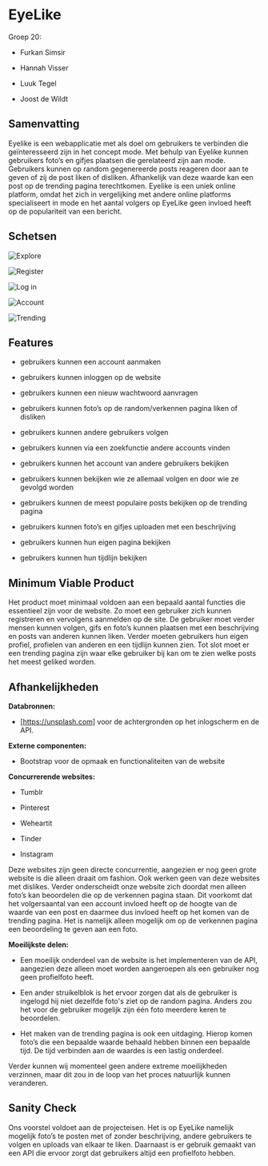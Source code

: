 # EyeLike

Groep 20:

- Furkan Simsir

- Hannah Visser

- Luuk Tegel

- Joost de Wildt

## Samenvatting

Eyelike is een webapplicatie met als doel om gebruikers te verbinden die geïnteresseerd zijn in het concept mode. Met behulp van Eyelike kunnen gebruikers foto’s en gifjes plaatsen die gerelateerd zijn aan mode. Gebruikers kunnen op random gegenereerde posts reageren door aan te geven of zij de post liken of disliken. Afhankelijk van deze waarde kan een post op de trending pagina terechtkomen. Eyelike is een uniek online platform, omdat het zich in vergelijking met andere online platforms specialiseert in mode en het aantal volgers op EyeLike geen invloed heeft op de populariteit van een bericht.

  
  

## Schetsen
![Explore](https://imgur.com/9t9uvkV.png)

![Register](https://i.imgur.com/gZr1M9Q.png)

![Log in](https://i.imgur.com/f85dBo9.jpg)

![Account](https://imgur.com/yDGV8s5.png)

![Trending](https://i.imgur.com/dUzkjZB.jpg)


## Features

  


- gebruikers kunnen een account aanmaken

- gebruikers kunnen inloggen op de website

- gebruikers kunnen een nieuw wachtwoord aanvragen

- gebruikers kunnen foto’s op de random/verkennen pagina liken of disliken

- gebruikers kunnen andere gebruikers volgen

- gebruikers kunnen via een zoekfunctie andere accounts vinden

- gebruikers kunnen het account van andere gebruikers bekijken

- gebruikers kunnen bekijken wie ze allemaal volgen en door wie ze gevolgd worden

- gebruikers kunnen de meest populaire posts bekijken op de trending pagina

- gebruikers kunnen foto’s en gifjes uploaden met een beschrijving

- gebruikers kunnen hun eigen pagina bekijken

- gebruikers kunnen hun tijdlijn bekijken
  

## Minimum Viable Product

  

Het product moet minimaal voldoen aan een bepaald aantal functies die essentieel zijn voor de website. Zo moet een gebruiker zich kunnen registreren en vervolgens aanmelden op de site. De gebruiker moet verder mensen kunnen volgen, gifs en foto’s kunnen plaatsen met een beschrijving en posts van anderen kunnen liken. Verder moeten gebruikers hun eigen profiel, profielen van anderen en een tijdlijn kunnen zien. Tot slot moet er een trending pagina zijn waar elke gebruiker bij kan om te zien welke posts het meest geliked worden.

  

## Afhankelijkheden

  
  

**Databronnen:**

  

- [https://unsplash.com] voor de achtergronden op het inlogscherm en de API.

  

  

**Externe componenten:**

  

- Bootstrap voor de opmaak en functionaliteiten van de website

  

  

**Concurrerende websites:**

  

- Tumblr

- Pinterest

- Weheartit

- Tinder

- Instagram

  

Deze websites zijn geen directe concurrentie, aangezien er nog geen grote website is die alleen draait om fashion. Ook werken geen van deze websites met dislikes. Verder onderscheidt onze website zich doordat men alleen foto’s kan beoordelen die op de verkennen pagina staan. Dit voorkomt dat het volgersaantal van een account invloed heeft op de hoogte van de waarde van een post en daarmee dus invloed heeft op het komen van de trending pagina. Het is namelijk alleen mogelijk om op de verkennen pagina een beoordeling te geven aan een foto.

  

  

**Moeilijkste delen:**

  

- Een moeilijk onderdeel van de website is het implementeren van de API, aangezien deze alleen moet worden aangeroepen als een gebruiker nog geen profielfoto heeft.  

- Een ander struikelblok is het ervoor zorgen dat als de gebruiker is ingelogd hij niet dezelfde foto's ziet op de random pagina. Anders zou het voor de gebruiker mogelijk zijn één foto meerdere keren te beoordelen.

- Het maken van de trending pagina is ook een uitdaging. Hierop komen foto’s die een bepaalde waarde behaald hebben binnen een bepaalde tijd. De tijd verbinden aan de waardes is een lastig onderdeel.

  

Verder kunnen wij momenteel geen andere extreme moeilijkheden verzinnen, maar dit zou in de loop van het proces natuurlijk kunnen veranderen.

  

## Sanity Check

  

Ons voorstel voldoet aan de projecteisen. Het is op EyeLike namelijk mogelijk foto’s te posten met of zonder beschrijving, andere gebruikers te volgen en uploads van elkaar te liken. Daarnaast is er gebruik gemaakt van een API die ervoor zorgt dat gebruikers altijd een profielfoto hebben. 


